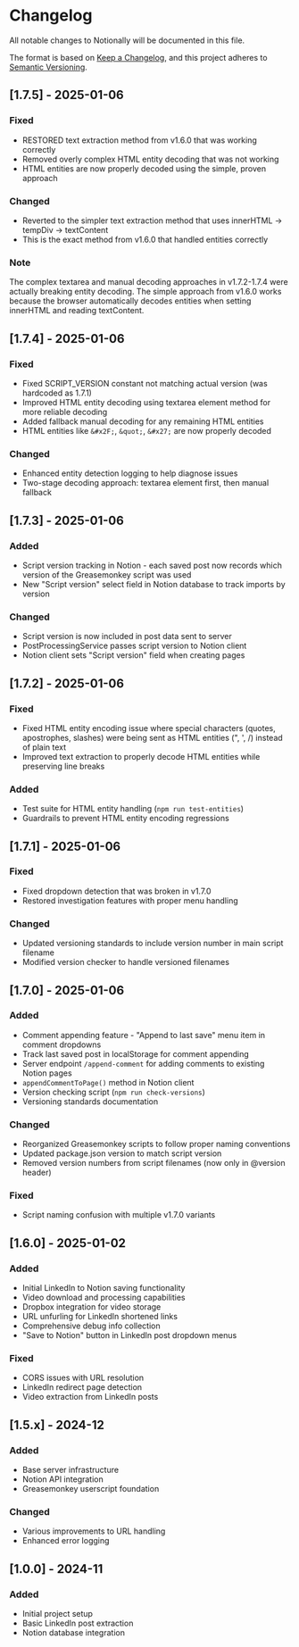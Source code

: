 # Changelog

All notable changes to Notionally will be documented in this file.

The format is based on [Keep a Changelog](https://keepachangelog.com/en/1.0.0/),
and this project adheres to [Semantic Versioning](https://semver.org/spec/v2.0.0.html).

## [1.7.5] - 2025-01-06

### Fixed
- RESTORED text extraction method from v1.6.0 that was working correctly
- Removed overly complex HTML entity decoding that was not working
- HTML entities are now properly decoded using the simple, proven approach

### Changed  
- Reverted to the simpler text extraction method that uses innerHTML → tempDiv → textContent
- This is the exact method from v1.6.0 that handled entities correctly

### Note
The complex textarea and manual decoding approaches in v1.7.2-1.7.4 were actually breaking entity decoding. The simple approach from v1.6.0 works because the browser automatically decodes entities when setting innerHTML and reading textContent.

## [1.7.4] - 2025-01-06

### Fixed  
- Fixed SCRIPT_VERSION constant not matching actual version (was hardcoded as 1.7.1)
- Improved HTML entity decoding using textarea element method for more reliable decoding
- Added fallback manual decoding for any remaining HTML entities
- HTML entities like `&#x2F;`, `&quot;`, `&#x27;` are now properly decoded

### Changed
- Enhanced entity detection logging to help diagnose issues
- Two-stage decoding approach: textarea element first, then manual fallback

## [1.7.3] - 2025-01-06

### Added
- Script version tracking in Notion - each saved post now records which version of the Greasemonkey script was used
- New "Script version" select field in Notion database to track imports by version

### Changed
- Script version is now included in post data sent to server
- PostProcessingService passes script version to Notion client
- Notion client sets "Script version" field when creating pages

## [1.7.2] - 2025-01-06

### Fixed
- Fixed HTML entity encoding issue where special characters (quotes, apostrophes, slashes) were being sent as HTML entities (&quot;, &#x27;, &#x2F;) instead of plain text
- Improved text extraction to properly decode HTML entities while preserving line breaks

### Added
- Test suite for HTML entity handling (`npm run test-entities`)
- Guardrails to prevent HTML entity encoding regressions

## [1.7.1] - 2025-01-06

### Fixed
- Fixed dropdown detection that was broken in v1.7.0
- Restored investigation features with proper menu handling

### Changed
- Updated versioning standards to include version number in main script filename
- Modified version checker to handle versioned filenames

## [1.7.0] - 2025-01-06

### Added
- Comment appending feature - "Append to last save" menu item in comment dropdowns
- Track last saved post in localStorage for comment appending
- Server endpoint `/append-comment` for adding comments to existing Notion pages
- `appendCommentToPage()` method in Notion client
- Version checking script (`npm run check-versions`)
- Versioning standards documentation

### Changed
- Reorganized Greasemonkey scripts to follow proper naming conventions
- Updated package.json version to match script version
- Removed version numbers from script filenames (now only in @version header)

### Fixed
- Script naming confusion with multiple v1.7.0 variants

## [1.6.0] - 2025-01-02

### Added
- Initial LinkedIn to Notion saving functionality
- Video download and processing capabilities
- Dropbox integration for video storage
- URL unfurling for LinkedIn shortened links
- Comprehensive debug info collection
- "Save to Notion" button in LinkedIn post dropdown menus

### Fixed
- CORS issues with URL resolution
- LinkedIn redirect page detection
- Video extraction from LinkedIn posts

## [1.5.x] - 2024-12

### Added
- Base server infrastructure
- Notion API integration
- Greasemonkey userscript foundation

### Changed
- Various improvements to URL handling
- Enhanced error logging

## [1.0.0] - 2024-11

### Added
- Initial project setup
- Basic LinkedIn post extraction
- Notion database integration